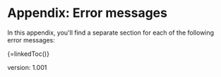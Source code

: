 # Appendix: Error messages

In this appendix, you'll find a separate section for each of the following error messages:

{=linkedToc()}

version: 1.001
